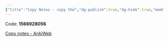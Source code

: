 ```yaml
---
{"title":"Copy Notes - copy thẻ","dg-publish":true,"dg-hide":true,"member":"FREE","author":null,"language":null,"tags":["add-ons"],"permalink":"/copy-notes-copy-the/","hide":true,"dgPassFrontmatter":true}
---
```


Code: **1566928056**

[Copy notes - AnkiWeb](https://ankiweb.net/shared/info/1566928056)